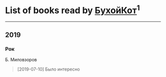 # List of books read by [БухойКот](https://plus.google.com/u/0/110048943341360971998/)<sup>1</sup>
---

## 2019

### Рок
Б. Миловзоров
> [2019-07-10] Было интересно



